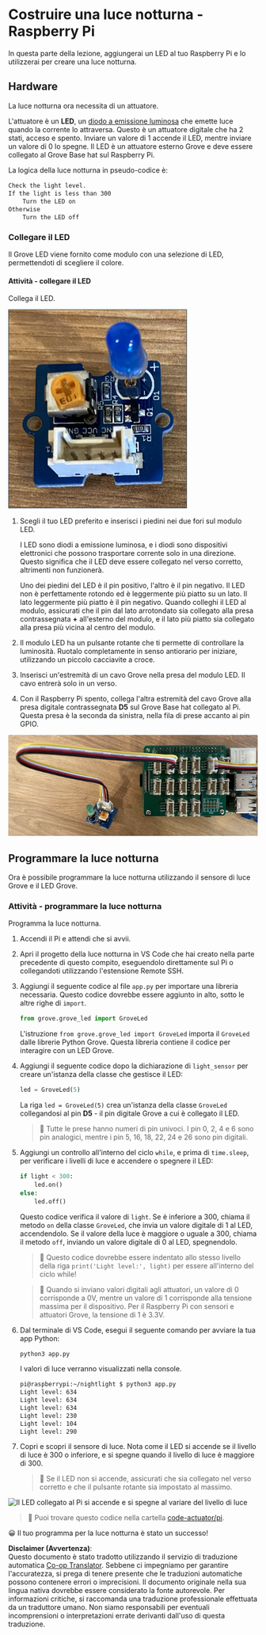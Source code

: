 <!--
CO_OP_TRANSLATOR_METADATA:
{
  "original_hash": "4db8a3879a53490513571df2f6cf7641",
  "translation_date": "2025-08-25T17:22:48+00:00",
  "source_file": "1-getting-started/lessons/3-sensors-and-actuators/pi-actuator.md",
  "language_code": "it"
}
-->
# Costruire una luce notturna - Raspberry Pi

In questa parte della lezione, aggiungerai un LED al tuo Raspberry Pi e lo utilizzerai per creare una luce notturna.

## Hardware

La luce notturna ora necessita di un attuatore.

L'attuatore è un **LED**, un [diodo a emissione luminosa](https://wikipedia.org/wiki/Light-emitting_diode) che emette luce quando la corrente lo attraversa. Questo è un attuatore digitale che ha 2 stati, acceso e spento. Inviare un valore di 1 accende il LED, mentre inviare un valore di 0 lo spegne. Il LED è un attuatore esterno Grove e deve essere collegato al Grove Base hat sul Raspberry Pi.

La logica della luce notturna in pseudo-codice è:

```output
Check the light level.
If the light is less than 300
    Turn the LED on
Otherwise
    Turn the LED off
```

### Collegare il LED

Il Grove LED viene fornito come modulo con una selezione di LED, permettendoti di scegliere il colore.

#### Attività - collegare il LED

Collega il LED.

![Un LED Grove](../../../../../translated_images/grove-led.6c853be93f473cf2c439cfc74bb1064732b22251a83cedf66e62f783f9cc1a79.it.png)

1. Scegli il tuo LED preferito e inserisci i piedini nei due fori sul modulo LED.

    I LED sono diodi a emissione luminosa, e i diodi sono dispositivi elettronici che possono trasportare corrente solo in una direzione. Questo significa che il LED deve essere collegato nel verso corretto, altrimenti non funzionerà.

    Uno dei piedini del LED è il pin positivo, l'altro è il pin negativo. Il LED non è perfettamente rotondo ed è leggermente più piatto su un lato. Il lato leggermente più piatto è il pin negativo. Quando colleghi il LED al modulo, assicurati che il pin dal lato arrotondato sia collegato alla presa contrassegnata **+** all'esterno del modulo, e il lato più piatto sia collegato alla presa più vicina al centro del modulo.

1. Il modulo LED ha un pulsante rotante che ti permette di controllare la luminosità. Ruotalo completamente in senso antiorario per iniziare, utilizzando un piccolo cacciavite a croce.

1. Inserisci un'estremità di un cavo Grove nella presa del modulo LED. Il cavo entrerà solo in un verso.

1. Con il Raspberry Pi spento, collega l'altra estremità del cavo Grove alla presa digitale contrassegnata **D5** sul Grove Base hat collegato al Pi. Questa presa è la seconda da sinistra, nella fila di prese accanto ai pin GPIO.

![Il LED Grove collegato alla presa D5](../../../../../translated_images/pi-led.97f1d474981dc35d1c7996c7b17de355d3d0a6bc9606d79fa5f89df933415122.it.png)

## Programmare la luce notturna

Ora è possibile programmare la luce notturna utilizzando il sensore di luce Grove e il LED Grove.

### Attività - programmare la luce notturna

Programma la luce notturna.

1. Accendi il Pi e attendi che si avvii.

1. Apri il progetto della luce notturna in VS Code che hai creato nella parte precedente di questo compito, eseguendolo direttamente sul Pi o collegandoti utilizzando l'estensione Remote SSH.

1. Aggiungi il seguente codice al file `app.py` per importare una libreria necessaria. Questo codice dovrebbe essere aggiunto in alto, sotto le altre righe di `import`.

    ```python
    from grove.grove_led import GroveLed
    ```

    L'istruzione `from grove.grove_led import GroveLed` importa il `GroveLed` dalle librerie Python Grove. Questa libreria contiene il codice per interagire con un LED Grove.

1. Aggiungi il seguente codice dopo la dichiarazione di `light_sensor` per creare un'istanza della classe che gestisce il LED:

    ```python
    led = GroveLed(5)
    ```

    La riga `led = GroveLed(5)` crea un'istanza della classe `GroveLed` collegandosi al pin **D5** - il pin digitale Grove a cui è collegato il LED.

    > 💁 Tutte le prese hanno numeri di pin univoci. I pin 0, 2, 4 e 6 sono pin analogici, mentre i pin 5, 16, 18, 22, 24 e 26 sono pin digitali.

1. Aggiungi un controllo all'interno del ciclo `while`, e prima di `time.sleep`, per verificare i livelli di luce e accendere o spegnere il LED:

    ```python
    if light < 300:
        led.on()
    else:
        led.off()
    ```

    Questo codice verifica il valore di `light`. Se è inferiore a 300, chiama il metodo `on` della classe `GroveLed`, che invia un valore digitale di 1 al LED, accendendolo. Se il valore della luce è maggiore o uguale a 300, chiama il metodo `off`, inviando un valore digitale di 0 al LED, spegnendolo.

    > 💁 Questo codice dovrebbe essere indentato allo stesso livello della riga `print('Light level:', light)` per essere all'interno del ciclo while!

    > 💁 Quando si inviano valori digitali agli attuatori, un valore di 0 corrisponde a 0V, mentre un valore di 1 corrisponde alla tensione massima per il dispositivo. Per il Raspberry Pi con sensori e attuatori Grove, la tensione di 1 è 3.3V.

1. Dal terminale di VS Code, esegui il seguente comando per avviare la tua app Python:

    ```sh
    python3 app.py
    ```

    I valori di luce verranno visualizzati nella console.

    ```output
    pi@raspberrypi:~/nightlight $ python3 app.py 
    Light level: 634
    Light level: 634
    Light level: 634
    Light level: 230
    Light level: 104
    Light level: 290
    ```

1. Copri e scopri il sensore di luce. Nota come il LED si accende se il livello di luce è 300 o inferiore, e si spegne quando il livello di luce è maggiore di 300.

    > 💁 Se il LED non si accende, assicurati che sia collegato nel verso corretto e che il pulsante rotante sia impostato al massimo.

![Il LED collegato al Pi si accende e si spegne al variare del livello di luce](../../../../../images/pi-running-assignment-1-1.gif)

> 💁 Puoi trovare questo codice nella cartella [code-actuator/pi](../../../../../1-getting-started/lessons/3-sensors-and-actuators/code-actuator/pi).

😀 Il tuo programma per la luce notturna è stato un successo!

**Disclaimer (Avvertenza)**:  
Questo documento è stato tradotto utilizzando il servizio di traduzione automatica [Co-op Translator](https://github.com/Azure/co-op-translator). Sebbene ci impegniamo per garantire l'accuratezza, si prega di tenere presente che le traduzioni automatiche possono contenere errori o imprecisioni. Il documento originale nella sua lingua nativa dovrebbe essere considerato la fonte autorevole. Per informazioni critiche, si raccomanda una traduzione professionale effettuata da un traduttore umano. Non siamo responsabili per eventuali incomprensioni o interpretazioni errate derivanti dall'uso di questa traduzione.